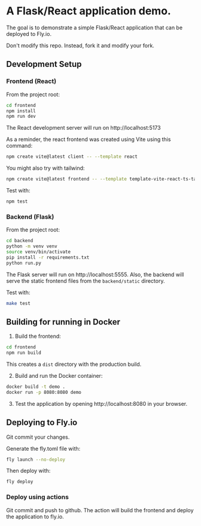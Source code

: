 # A Flask/React application demo.

The goal is to demonstrate a simple Flask/React application that can be deployed to Fly.io.

Don't modify this repo. Instead, fork it and modify your fork.

## Development Setup

### Frontend (React)

From the project root:
```bash
cd frontend
npm install
npm run dev
```

The React development server will run on http://localhost:5173

As a reminder, the react frontend was created using Vite using this command:
```bash
npm create vite@latest client -- --template react
```

You might also try with tailwind:
```bash
npm create vite@latest frontend -- --template template-vite-react-ts-tailwind
```

Test with:
```bash
npm test
```

### Backend (Flask)
From the project root:
```bash
cd backend
python -m venv venv
source venv/bin/activate 
pip install -r requirements.txt
python run.py
```

The Flask server will run on http://localhost:5555. Also, the backend will serve the static frontend files from the `backend/static` directory.

Test with:
```bash
make test
```


## Building for running in Docker

1. Build the frontend: 
```bash
cd frontend
npm run build
```
This creates a `dist` directory with the production build.

2. Build and run the Docker container:
```bash
docker build -t demo .
docker run -p 8080:8080 demo
```

3. Test the application by opening http://localhost:8080 in your browser.


## Deploying to Fly.io

Git commit your changes.

Generate the fly.toml file with:
```bash
fly launch --no-deploy
```

Then deploy with:
```bash
fly deploy
```

### Deploy using actions

 Git commit and push to github. The action will build the frontend and deploy the application to fly.io.